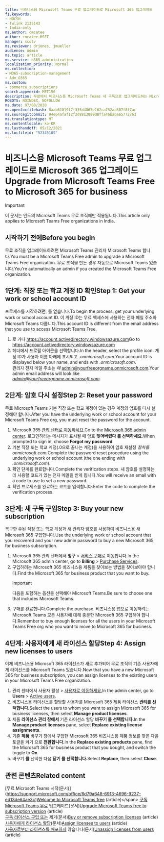 ```yaml
---
title: 비즈니스용 Microsoft Teams 무료 업그레이드로 Microsoft 365 업그레이드
f1.keywords:
- NOCSH
- fwlink 2135143
- India-only
ms.author: cmcatee
author: cmcatee-MSFT
manager: scotv
ms.reviewer: drjones, jmueller
audience: Admin
ms.topic: article
ms.service: o365-administration
localization_priority: Normal
ms.collection:
- M365-subscription-management
- Adm_O365
ms.custom:
- commerce_subscriptions
search.appverid: MET150
description: 무료에서 비즈니스용 Microsoft Teams 새 구독으로 업그레이드하는 Microsoft 365 방법을 알아보하세요.
ROBOTS: NOINDEX, NOFOLLOW
ms.date: 07/08/2020
ms.openlocfilehash: 8aab61819f7f335d4865e162ca752aa307f8f7ac
ms.sourcegitcommit: 94e64afaf12f3d8813099d8ffa46baba65772763
ms.translationtype: MT
ms.contentlocale: ko-KR
ms.lasthandoff: 05/12/2021
ms.locfileid: "52345109"
---
```

# <a name="upgrade-from-microsoft-teams-free-to-microsoft-365-for-business"></a><span data-ttu-id="559b5-103">비즈니스용 Microsoft Teams 무료 업그레이드로 Microsoft 365 업그레이드</span><span class="sxs-lookup"><span data-stu-id="559b5-103">Upgrade from Microsoft Teams Free to Microsoft 365 for business</span></span>

> [!IMPORTANT]
> <span data-ttu-id="559b5-104">이 문서는 인도의 Microsoft Teams 무료 조직에만 적용됩니다.</span><span class="sxs-lookup"><span data-stu-id="559b5-104">This article only applies to Microsoft Teams Free organizations in India.</span></span>

## <a name="before-you-begin"></a><span data-ttu-id="559b5-105">시작하기 전에</span><span class="sxs-lookup"><span data-stu-id="559b5-105">Before you begin</span></span>

<span data-ttu-id="559b5-106">무료 조직을 업그레이드하려면 Microsoft Teams 관리자 Microsoft Teams 합니다.</span><span class="sxs-lookup"><span data-stu-id="559b5-106">You must be a Microsoft Teams Free admin to upgrade a Microsoft Teams Free organization.</span></span> <span data-ttu-id="559b5-107">무료 조직을 만든 경우 자동으로 Microsoft Teams 있습니다.</span><span class="sxs-lookup"><span data-stu-id="559b5-107">You're automatically an admin if you created the Microsoft Teams Free organization.</span></span>

## <a name="step-1-get-your-work-or-school-account-id"></a><span data-ttu-id="559b5-108">1단계: 직장 또는 학교 계정 ID 확인</span><span class="sxs-lookup"><span data-stu-id="559b5-108">Step 1: Get your work or school account ID</span></span>

<span data-ttu-id="559b5-109">프로세스를 시작하려면, 를 얻습니다.</span><span class="sxs-lookup"><span data-stu-id="559b5-109">To begin the process, get your underlying work or school account ID.</span></span> <span data-ttu-id="559b5-110">이 계정 ID는 무료 액세스에 사용하는 전자 메일 주소와 Microsoft Teams 다릅니다.</span><span class="sxs-lookup"><span data-stu-id="559b5-110">This account ID is different from the email address that you use to access Microsoft Teams Free.</span></span>

1. <span data-ttu-id="559b5-111">로 가다 <a href="https://go.microsoft.com/fwlink/p/?linkid=2134797" target="_blank"><https://account.activedirectory.windowsazure.com></a></span><span class="sxs-lookup"><span data-stu-id="559b5-111">Go to <a href="https://go.microsoft.com/fwlink/p/?linkid=2134797" target="_blank"><https://account.activedirectory.windowsazure.com></a></span></span>
2. <span data-ttu-id="559b5-112">헤더에서 프로필 아이콘을 선택합니다.</span><span class="sxs-lookup"><span data-stu-id="559b5-112">In the header, select the profile icon.</span></span> <span data-ttu-id="559b5-113">계정 ID가 사용자 이름 아래에 표시되고 *.onmicrosoft.com*.</span><span class="sxs-lookup"><span data-stu-id="559b5-113">Your account ID is displayed below your name, and ends with *.onmicrosoft.com*.</span></span>\
    <span data-ttu-id="559b5-114">관리자 전자 메일 주소는 *에* admin@yourfreeorgname.onmicrosoft.com.</span><span class="sxs-lookup"><span data-stu-id="559b5-114">Your admin email address will look like *admin@yourfreeorgname.onmicrosoft.com*.</span></span>

## <a name="step-2-reset-your-password"></a><span data-ttu-id="559b5-115">2단계: 암호 다시 설정</span><span class="sxs-lookup"><span data-stu-id="559b5-115">Step 2: Reset your password</span></span>

<span data-ttu-id="559b5-116">무료 Microsoft Teams 기본 직장 또는 학교 계정이 있는 경우 계정의 암호를 다시 설정해야 합니다.</span><span class="sxs-lookup"><span data-stu-id="559b5-116">After you have the underlying work or school account for your Microsoft Teams Free org, you must reset the password for the account.</span></span>

1. <span data-ttu-id="559b5-117">Microsoft 365 <a href="https://go.microsoft.com/fwlink/p/?linkid=2024339" target="_blank">관리 센터로 이동하세요.</a></span><span class="sxs-lookup"><span data-stu-id="559b5-117">Go to the <a href="https://go.microsoft.com/fwlink/p/?linkid=2024339" target="_blank">Microsoft 365 admin center</a>.</span></span> <span data-ttu-id="559b5-118">로그인하라는 메시지가 표시될 때 암호 **잊어버렸다 를 선택하세요.**</span><span class="sxs-lookup"><span data-stu-id="559b5-118">When prompted to sign in, choose **Forgot my password**.</span></span>
2. <span data-ttu-id="559b5-119">기본 직장 또는 학교 계정(.0으로 끝나는 계정)을 사용하여 암호 재설정 *절차를 onmicrosoft.com.*</span><span class="sxs-lookup"><span data-stu-id="559b5-119">Complete the password reset procedure using the underlying work or school account (the one ending with *.onmicrosoft.com*).</span></span>
3. <span data-ttu-id="559b5-120">확인 단계를 완료합니다.</span><span class="sxs-lookup"><span data-stu-id="559b5-120">Complete the verification steps.</span></span> <span data-ttu-id="559b5-121">새 암호를 설정하는 데 사용할 코드가 있는 전자 메일을 받게 됩니다.</span><span class="sxs-lookup"><span data-stu-id="559b5-121">You will receive an email with a code to use to set a new password.</span></span>
4. <span data-ttu-id="559b5-122">확인 프로세스를 완료하는 코드를 입력합니다.</span><span class="sxs-lookup"><span data-stu-id="559b5-122">Enter the code to complete the verification process.</span></span>

## <a name="step-3-buy-your-new-subscription"></a><span data-ttu-id="559b5-123">3단계: 새 구독 구입</span><span class="sxs-lookup"><span data-stu-id="559b5-123">Step 3: Buy your new subscription</span></span>

<span data-ttu-id="559b5-124">복구한 주된 직장 또는 학교 계정과 새 관리자 암호를 사용하여 비즈니스용 새 Microsoft 365 구입합니다.</span><span class="sxs-lookup"><span data-stu-id="559b5-124">Use the underlying work or school account that you recovered and your new admin password to buy a new Microsoft 365 for business subscription.</span></span>

1. <span data-ttu-id="559b5-125">Microsoft 365 관리 센터에서 **청구** > <a href="https://go.microsoft.com/fwlink/p/?linkid=868433" target="_blank">서비스 구매</a>로 이동합니다.</span><span class="sxs-lookup"><span data-stu-id="559b5-125">In the Microsoft 365 admin center, go to **Billing** > <a href="https://go.microsoft.com/fwlink/p/?linkid=868433" target="_blank">Purchase Services</a>.</span></span>
2. <span data-ttu-id="559b5-126">구입하려는 Microsoft 365 비즈니스용 제품을 찾아보는 방법을 찾아보아야 합니다.</span><span class="sxs-lookup"><span data-stu-id="559b5-126">Find the Microsoft 365 for business product that you want to buy.</span></span>
    > [!IMPORTANT]
    > <span data-ttu-id="559b5-127">다음을 포함하는 옵션을 선택해야 Microsoft Teams.</span><span class="sxs-lookup"><span data-stu-id="559b5-127">Be sure to choose one that includes Microsoft Teams.</span></span>
3. <span data-ttu-id="559b5-128">구매를 완료합니다.</span><span class="sxs-lookup"><span data-stu-id="559b5-128">Complete the purchase.</span></span> <span data-ttu-id="559b5-129">비즈니스용 앱으로 이동하려는 Microsoft Teams 모든 사용자에 대해 충분한 Microsoft 365 구입해야 합니다.</span><span class="sxs-lookup"><span data-stu-id="559b5-129">Remember to buy enough licenses for all the users in your Microsoft Teams Free org who you want to move to Microsoft 365 for business.</span></span>

## <a name="step-4-assign-new-licenses-to-users"></a><span data-ttu-id="559b5-130">4단계: 사용자에게 새 라이선스 할당</span><span class="sxs-lookup"><span data-stu-id="559b5-130">Step 4: Assign new licenses to users</span></span>

<span data-ttu-id="559b5-131">이제 비즈니스용 Microsoft 365 라이선스가 새로 추가되어 무료 조직의 기존 사용자에게 라이선스를 Microsoft Teams 있습니다.</span><span class="sxs-lookup"><span data-stu-id="559b5-131">Now that you have a new Microsoft 365 for business subscription, you can assign licenses to the existing users in your Microsoft Teams Free organization.</span></span>

1. <span data-ttu-id="559b5-132">관리 센터에서 사용자 활성  >  <a href="https://go.microsoft.com/fwlink/p/?linkid=834822" target="_blank">사용자로 이동하세요.</a></span><span class="sxs-lookup"><span data-stu-id="559b5-132">In the admin center, go to **Users** > <a href="https://go.microsoft.com/fwlink/p/?linkid=834822" target="_blank">Active users</a>.</span></span>
2. <span data-ttu-id="559b5-133">비즈니스용 라이선스를 할당할 사용자를 Microsoft 365 제품 라이선스 **관리를 선택합니다.**</span><span class="sxs-lookup"><span data-stu-id="559b5-133">Select the users to whom you want to assign Microsoft 365 for business licenses, then select **Manage product licenses**.</span></span>
3. <span data-ttu-id="559b5-134">제품 **라이선스 관리 창에서** 기존 라이선스 할당 **바꾸기 를 선택합니다.**</span><span class="sxs-lookup"><span data-stu-id="559b5-134">In the **Manage product licenses** pane, select **Replace existing license assignments**.</span></span>
4. <span data-ttu-id="559b5-135">기존 **제품** 바꾸기 창에서 구입한 Microsoft 365 비즈니스용 제품 정보를 찾은 다음 토글을 켜기 으로 **전환합니다.**</span><span class="sxs-lookup"><span data-stu-id="559b5-135">In the **Replace existing products** pane, find the Microsoft 365 for business product that you bought, and switch the toggle to **On**.</span></span>
5. <span data-ttu-id="559b5-136">바꾸기 **를** 선택한 다음 **닫기 를 선택합니다.**</span><span class="sxs-lookup"><span data-stu-id="559b5-136">Select **Replace**, then select **Close**.</span></span>

## <a name="related-content"></a><span data-ttu-id="559b5-137">관련 콘텐츠</span><span class="sxs-lookup"><span data-stu-id="559b5-137">Related content</span></span>

<span data-ttu-id="559b5-138">[무료 Microsoft Teams 시작(문서)\](https://support.microsoft.com/office/6d79a648-6913-4696-9237-ed13de64ae3c)</span><span class="sxs-lookup"><span data-stu-id="559b5-138">[Welcome to Microsoft Teams free](https://support.microsoft.com/office/6d79a648-6913-4696-9237-ed13de64ae3c) (article)\</span></span>
<span data-ttu-id="559b5-139">[구독 Microsoft Teams 무료](/microsoftteams/upgrade-freemium) 업그레이드(문서)</span><span class="sxs-lookup"><span data-stu-id="559b5-139">[Upgrade Microsoft Teams free to subscription version](/microsoftteams/upgrade-freemium) (article)</span></span>\
<span data-ttu-id="559b5-140">[구독 라이선스 구입 또는](../licenses/buy-licenses.md) 제거(문서)</span><span class="sxs-lookup"><span data-stu-id="559b5-140">[Buy or remove subscription licenses](../licenses/buy-licenses.md) (article)</span></span>\
<span data-ttu-id="559b5-141">[사용자에게 라이선스 할당](../../admin/manage/assign-licenses-to-users.md)(문서)</span><span class="sxs-lookup"><span data-stu-id="559b5-141">[Assign licenses to users](../../admin/manage/assign-licenses-to-users.md) (article)</span></span>\
<span data-ttu-id="559b5-142">[사용자로부터 라이선스를 배포하지](../../admin/manage/remove-licenses-from-users.md) 않습니다(문서)</span><span class="sxs-lookup"><span data-stu-id="559b5-142">[Unassign licenses from users](../../admin/manage/remove-licenses-from-users.md) (article)</span></span>
